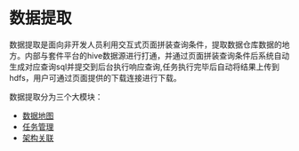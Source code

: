 # 数据提取
数据提取是面向非开发人员利用交互式页面拼装查询条件，提取数据仓库数据的地方。内部与套件平台的hive数据源进行打通，并通过页面拼装查询条件后系统自动生成对应查询sql并提交到后台执行响应查询,任务执行完毕后自动将结果上传到hdfs，用户可通过页面提供的下载连接进行下载。

数据提取分为三个大模块：
*  [数据地图](./数据地图.md)
*  [任务管理](./任务管理.md)
*  [架构关联](./架构关联.md)
